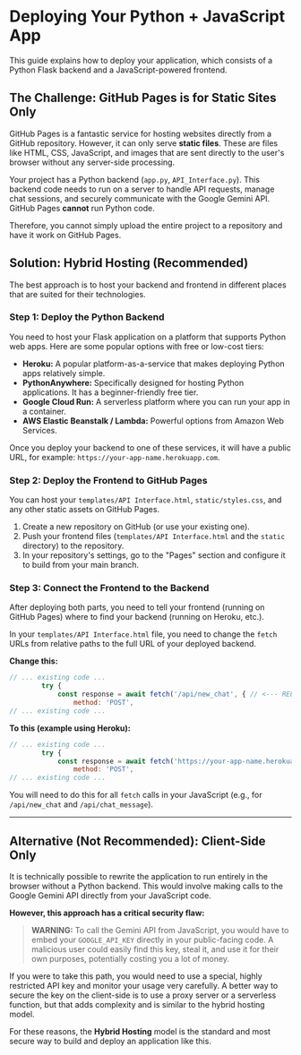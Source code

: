 # Deploying Your Python + JavaScript App

This guide explains how to deploy your application, which consists of a Python Flask backend and a JavaScript-powered frontend.

## The Challenge: GitHub Pages is for Static Sites Only

GitHub Pages is a fantastic service for hosting websites directly from a GitHub repository. However, it can only serve **static files**. These are files like HTML, CSS, JavaScript, and images that are sent directly to the user's browser without any server-side processing.

Your project has a Python backend (`app.py`, `API_Interface.py`). This backend code needs to run on a server to handle API requests, manage chat sessions, and securely communicate with the Google Gemini API. GitHub Pages **cannot** run Python code.

Therefore, you cannot simply upload the entire project to a repository and have it work on GitHub Pages.

## Solution: Hybrid Hosting (Recommended)

The best approach is to host your backend and frontend in different places that are suited for their technologies.

### Step 1: Deploy the Python Backend

You need to host your Flask application on a platform that supports Python web apps. Here are some popular options with free or low-cost tiers:

*   **Heroku:** A popular platform-as-a-service that makes deploying Python apps relatively simple.
*   **PythonAnywhere:** Specifically designed for hosting Python applications. It has a beginner-friendly free tier.
*   **Google Cloud Run:** A serverless platform where you can run your app in a container.
*   **AWS Elastic Beanstalk / Lambda:** Powerful options from Amazon Web Services.

Once you deploy your backend to one of these services, it will have a public URL, for example: `https://your-app-name.herokuapp.com`.

### Step 2: Deploy the Frontend to GitHub Pages

You can host your `templates/API Interface.html`, `static/styles.css`, and any other static assets on GitHub Pages.

1.  Create a new repository on GitHub (or use your existing one).
2.  Push your frontend files (`templates/API Interface.html` and the `static` directory) to the repository.
3.  In your repository's settings, go to the "Pages" section and configure it to build from your main branch.

### Step 3: Connect the Frontend to the Backend

After deploying both parts, you need to tell your frontend (running on GitHub Pages) where to find your backend (running on Heroku, etc.).

In your `templates/API Interface.html` file, you need to change the `fetch` URLs from relative paths to the full URL of your deployed backend.

**Change this:**
```javascript
// ... existing code ...
        try {
            const response = await fetch('/api/new_chat', { // <--- RELATIVE PATH
                method: 'POST',
// ... existing code ...
```

**To this (example using Heroku):**
```javascript
// ... existing code ...
        try {
            const response = await fetch('https://your-app-name.herokuapp.com/api/new_chat', { // <--- ABSOLUTE URL
                method: 'POST',
// ... existing code ...
```

You will need to do this for all `fetch` calls in your JavaScript (e.g., for `/api/new_chat` and `/api/chat_message`).

---

## Alternative (Not Recommended): Client-Side Only

It is technically possible to rewrite the application to run entirely in the browser without a Python backend. This would involve making calls to the Google Gemini API directly from your JavaScript code.

**However, this approach has a critical security flaw:**

> **WARNING:** To call the Gemini API from JavaScript, you would have to embed your `GOOGLE_API_KEY` directly in your public-facing code. A malicious user could easily find this key, steal it, and use it for their own purposes, potentially costing you a lot of money.

If you were to take this path, you would need to use a special, highly restricted API key and monitor your usage very carefully. A better way to secure the key on the client-side is to use a proxy server or a serverless function, but that adds complexity and is similar to the hybrid hosting model.

For these reasons, the **Hybrid Hosting** model is the standard and most secure way to build and deploy an application like this. 